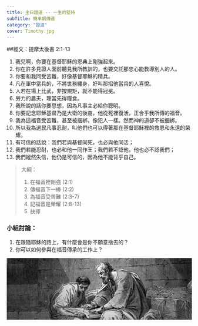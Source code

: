 ```yaml
---
title: 主日證道 -- 一生的堅持
subTitle: 簡承凱傳道
category: "證道"
cover: Timothy.jpg
---
```

##經文：提摩太後書 2:1-13


1. 我兒啊，你要在基督耶穌的恩典上剛強起來。
2. 你在許多見證人面前聽見我所教訓的，也要交託那忠心能教導別人的人。
3. 你要和我同受苦難，好像基督耶穌的精兵。
4. 凡在軍中當兵的，不將世務纏身，好叫那招他當兵的人喜悅。
5. 人若在場上比武，非按規矩，就不能得冠冕。
6. 勞力的農夫，理當先得糧食。
7. 我所說的話你要思想，因為凡事主必給你聰明。
8. 你要記念耶穌基督乃是大衛的後裔，他從死裡復活，正合乎我所傳的福音。
9. 我為這福音受苦難，甚至被捆綁，像犯人一樣。然而神的道卻不被捆綁。
10. 所以我為選民凡事忍耐，叫他們也可以得著那在基督耶穌裡的救恩和永遠的榮耀。
11. 有可信的話說：我們若與基督同死，也必與他同活；
12. 我們若能忍耐，也必和他一同作王；我們若不認他，他也必不認我們；
13. 我們縱然失信，他仍是可信的，因為他不能背乎自己。

> 大綱：
>1. 在福音裡剛強 (2:1)
>2. 傳福音下一棒 (2:2)
>3. 為福音受苦難 (2:3-7)
>4. 記福音是榮耀 (2:8-13)
>5. 抉擇



### 小組討論：
1. 在跟隨耶穌的路上，有什麼會是你不願意捨去的？
2. 你可以如何參與在福音傳承的工作上？


![](./Timothy.jpg)






